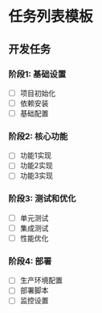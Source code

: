 # 任务列表模板

## 开发任务

### 阶段1: 基础设置
- [ ] 项目初始化
- [ ] 依赖安装
- [ ] 基础配置

### 阶段2: 核心功能
- [ ] 功能1实现
- [ ] 功能2实现
- [ ] 功能3实现

### 阶段3: 测试和优化
- [ ] 单元测试
- [ ] 集成测试
- [ ] 性能优化

### 阶段4: 部署
- [ ] 生产环境配置
- [ ] 部署脚本
- [ ] 监控设置
